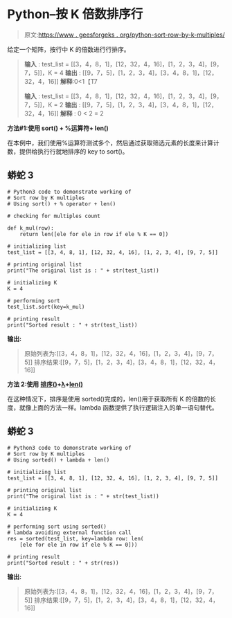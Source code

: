 # Python–按 K 倍数排序行

> 原文:[https://www . geesforgeks . org/python-sort-row-by-k-multiples/](https://www.geeksforgeeks.org/python-sort-row-by-k-multiples/)

给定一个矩阵，按行中 K 的倍数进行行排序。

> **输入** : test_list = [[3，4，8，1]，[12，32，4，16]，[1，2，3，4]，[9，7，5]]，K = 4
> **输出** : [[9，7，5]，[1，2，3，4]，[3，4，8，1]，[12，32，4，16]]
> **解释**:0<1【T7
> 
> **输入** : test_list = [[3，4，8，1]，[12，32，4，16]，[1，2，3，4]，[9，7，5]]，K = 2
> **输出** : [[9，7，5]，[1，2，3，4]，[3，4，8，1]，[12，32，4，16]]
> **解释** : 0 < 2 = 2

**方法#1:使用 sort() + %运算符+ len()**

在本例中，我们使用%运算符测试多个，然后通过获取筛选元素的长度来计算计数，提供给执行行就地排序的 key to sort()。

## 蟒蛇 3

```
# Python3 code to demonstrate working of
# Sort row by K multiples
# Using sort() + % operator + len()

# checking for multiples count

def k_mul(row):
    return len([ele for ele in row if ele % K == 0])

# initializing list
test_list = [[3, 4, 8, 1], [12, 32, 4, 16], [1, 2, 3, 4], [9, 7, 5]]

# printing original list
print("The original list is : " + str(test_list))

# initializing K
K = 4

# performing sort
test_list.sort(key=k_mul)

# printing result
print("Sorted result : " + str(test_list))
```

**输出:**

> 原始列表为:[[3，4，8，1]，[12，32，4，16]，[1，2，3，4]，[9，7，5]]
> 排序结果:[[9，7，5]，[1，2，3，4]，[3，4，8，1]，[12，32，4，16]]

**方法 2:使用** [**排序()**](https://www.geeksforgeeks.org/sorted-function-python/)**+**[**λ**](https://www.geeksforgeeks.org/python-lambda/)**+**[**len()**](https://www.geeksforgeeks.org/python-string-length-len/)

在这种情况下，排序是使用 sorted()完成的，len()用于获取所有 K 的倍数的长度，就像上面的方法一样。lambda 函数提供了执行逻辑注入的单一语句替代。

## 蟒蛇 3

```
# Python3 code to demonstrate working of
# Sort row by K multiples
# Using sorted() + lambda + len()

# initializing list
test_list = [[3, 4, 8, 1], [12, 32, 4, 16], [1, 2, 3, 4], [9, 7, 5]]

# printing original list
print("The original list is : " + str(test_list))

# initializing K
K = 4

# performing sort using sorted()
# lambda avoiding external function call
res = sorted(test_list, key=lambda row: len(
    [ele for ele in row if ele % K == 0]))

# printing result
print("Sorted result : " + str(res))
```

**输出:**

> 原始列表为:[[3，4，8，1]，[12，32，4，16]，[1，2，3，4]，[9，7，5]]
> 排序结果:[[9，7，5]，[1，2，3，4]，[3，4，8，1]，[12，32，4，16]]